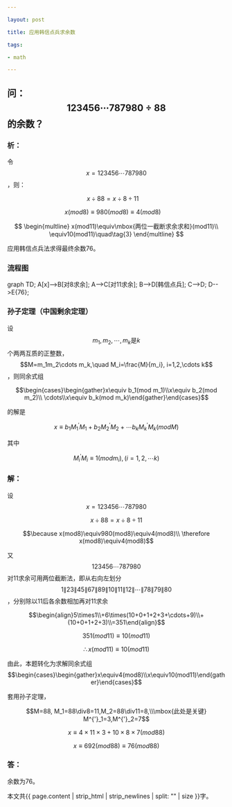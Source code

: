 ```yaml
---

layout: post

title: 应用韩信点兵求余数

tags:

- math

---
```


## 问：$$123456\cdots787980\div88$$的余数？

### 析：

令$$x=123456\cdots787980$$，则：

$$x\div88=x\div8\div11\quad\tag{1}$$

$$x(mod8)\equiv980(mod8)\equiv4(mod8)\quad\tag{2}$$

$$
\begin{multline}
x(mod11)\equiv\mbox{两位一截断求余求和}(mod11)\\
\equiv10(mod11)\quad\tag{3}
\end{multline}
$$

应用韩信点兵法求得最终余数76。

### 流程图

<div class="mermaid">
graph TD;
A[x]-->B[对8求余];
A-->C[对11求余];
B-->D[韩信点兵];
C-->D;
D-->E{76};

</div>

### 孙子定理（中国剩余定理）

设$$m_1,m_2,\cdots,m_k\mbox{是}k$$个两两互质的正整数，$$M=m_1m_2\cdots m_k,\quad M_i=\frac{M}{m_i}, i=1,2,\cdots k$$，则同余式组


$$\begin{cases}\begin{gather}x\equiv b_1(mod m_1)\\x\equiv b_2(mod m_2)\\ \cdots\\x\equiv b_k(mod m_k)\end{gather}\end{cases}$$

的解是

$$x\equiv b_{1} M^{'}_{1}M_{1}+b_{2}M^{'}_{2}M_{2}+\cdots b_{k}M^{'}_{k}M_{k}(mod M)$$

其中

$$M^{'}_{i}M_{i}\equiv 1(mod m_i),(i=1,2,\cdots k)$$

### 解：

设$$x=123456\cdots787980$$

$$x\div88=x\div8\div11$$

$$\because x(mod8)\equiv980(mod8)\equiv4(mod8)\\ \therefore x(mod8)\equiv4(mod8)$$

又$$123456\cdots787980$$对11求余可用两位截断法，即从右向左划分$$1\|23\|45\|67\|89\|10\|11\|12\|\cdots\|78\|79\|80$$，分别除以11后各余数相加再对11求余

$$\begin{align}5\times1\\+6\times(10+0+1+2+3+\cdots+9)\\+(10+0+1+2+3)\\=351\end{align}$$

$$351(mod11)\equiv10(mod11)$$

$$\therefore x(mod11)\equiv10(mod11)$$

由此，本题转化为求解同余式组
$$\begin{cases}\begin{gather}x\equiv4(mod8)\\x\equiv10(mod11)\end{gather}\end{cases}$$

套用孙子定理，

$$M=88, M_1=88\div8=11,M_2=88\div11=8,\\\mbox{此处是关键} M^{'}_1=3,M^{'}_2=7$$

$$x\equiv4\times11\times3+10\times8\times7(mod88)$$

$$x\equiv692(mod88)\equiv76(mod88)$$

### 答：

余数为76。

本文共{{ page.content | strip_html | strip_newlines | split: "" | size }}字。

